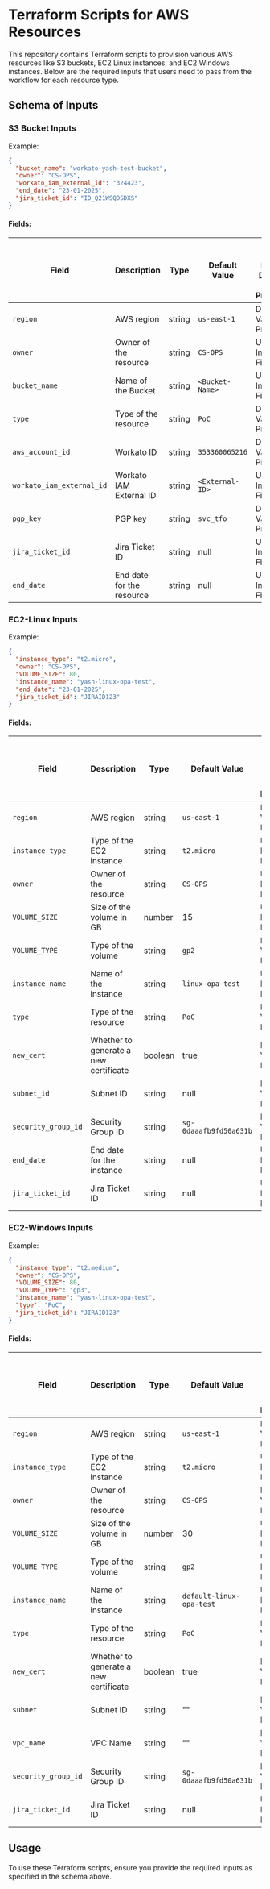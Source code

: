 # Terraform Scripts for AWS Resources

This repository contains Terraform scripts to provision various AWS resources like S3 buckets, EC2 Linux instances, and EC2 Windows instances. Below are the required inputs that users need to pass from the workflow for each resource type.

## Schema of Inputs

### S3 Bucket Inputs

Example:
```json
{
  "bucket_name": "workato-yash-test-bucket",
  "owner": "CS-OPS",
  "workato_iam_external_id": "324423",
  "end_date": "23-01-2025",
  "jira_ticket_id": "ID_Q21WSQDSDXS"
}
```

#### Fields:

| Field                    | Description                               | Type    | Default Value      | User Input Field / Default Value Provided |
|--------------------------|-------------------------------------------|---------|--------------------|------------------------------------------|
| `region`                 | AWS region                                | string  | `us-east-1`        | Default Value Provided                   |
| `owner`                  | Owner of the resource                     | string  | `CS-OPS`           | User Input Field                         |
| `bucket_name`            | Name of the Bucket                        | string  | `<Bucket-Name>`    | User Input Field                         |
| `type`                   | Type of the resource                      | string  | `PoC`              | Default Value Provided                   |
| `aws_account_id`         | Workato ID                                | string  | `353360065216`     | Default Value Provided                   |
| `workato_iam_external_id`| Workato IAM External ID                   | string  | `<External-ID>`    | User Input Field                         |
| `pgp_key`                | PGP key                                   | string  | `svc_tfo`          | Default Value Provided                   |
| `jira_ticket_id`         | Jira Ticket ID                            | string  | null               | User Input Field                         |
| `end_date`               | End date for the resource                 | string  | null               | User Input Field                         |

### EC2-Linux Inputs

Example:
```json
{
  "instance_type": "t2.micro",
  "owner": "CS-OPS",
  "VOLUME_SIZE": 80,
  "instance_name": "yash-linux-opa-test",
  "end_date": "23-01-2025",
  "jira_ticket_id": "JIRAID123"
}
```

#### Fields:

| Field            | Description                              | Type    | Default Value           | User Input Field / Default Value Provided |
|------------------|------------------------------------------|---------|-------------------------|------------------------------------------|
| `region`         | AWS region                               | string  | `us-east-1`             | Default Value Provided                   |
| `instance_type`  | Type of the EC2 instance                 | string  | `t2.micro`              | User Input Field                         |
| `owner`          | Owner of the resource                    | string  | `CS-OPS`                | User Input Field                   |
| `VOLUME_SIZE`    | Size of the volume in GB                 | number  | 15                      | User Input Field                         |
| `VOLUME_TYPE`    | Type of the volume                       | string  | `gp2`                   | Default Value Provided                   |
| `instance_name`  | Name of the instance                     | string  | `linux-opa-test`        | User Input Field                         |
| `type`           | Type of the resource                     | string  | `PoC`                   | Default Value Provided                   |
| `new_cert`       | Whether to generate a new certificate    | boolean | true                    | Default Value Provided                   |
| `subnet_id`      | Subnet ID                                | string  | null                    | Default Value Provided                   |
| `security_group_id` | Security Group ID                     | string  | `sg-0daaafb9fd50a631b`  | Default Value Provided                   |
| `end_date`       | End date for the instance                | string  | null                    | User Input Field                         |
| `jira_ticket_id` | Jira Ticket ID                           | string  | null                    | User Input Field                         |

### EC2-Windows Inputs

Example:
```json
{
  "instance_type": "t2.medium",
  "owner": "CS-OPS",
  "VOLUME_SIZE": 80,
  "VOLUME_TYPE": "gp3",
  "instance_name": "yash-linux-opa-test",
  "type": "PoC",
  "jira_ticket_id": "JIRAID123"
}
```

#### Fields:

| Field            | Description                              | Type    | Default Value           | User Input Field / Default Value Provided |
|------------------|------------------------------------------|---------|-------------------------|------------------------------------------|
| `region`         | AWS region                               | string  | `us-east-1`             | Default Value Provided                   |
| `instance_type`  | Type of the EC2 instance                 | string  | `t2.micro`              | User Input Field                         |
| `owner`          | Owner of the resource                    | string  | `CS-OPS`                | Default Value Provided                   |
| `VOLUME_SIZE`    | Size of the volume in GB                 | number  | 30                      | User Input Field                         |
| `VOLUME_TYPE`    | Type of the volume                       | string  | `gp2`                   | User Input Field                         |
| `instance_name`  | Name of the instance                     | string  | `default-linux-opa-test`| User Input Field                         |
| `type`           | Type of the resource                     | string  | `PoC`                   | Default Value Provided                   |
| `new_cert`       | Whether to generate a new certificate    | boolean | true                    | Default Value Provided                   |
| `subnet`         | Subnet ID                                | string  | ""                      | Default Value Provided                   |
| `vpc_name`       | VPC Name                                 | string  | ""                      | Default Value Provided                   |
| `security_group_id` | Security Group ID                     | string  | `sg-0daaafb9fd50a631b`  | Default Value Provided                   |
| `jira_ticket_id` | Jira Ticket ID                           | string  | null                    | User Input Field                         |

## Usage

To use these Terraform scripts, ensure you provide the required inputs as specified in the schema above.
